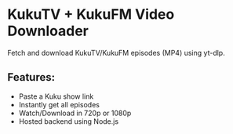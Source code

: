 # KukuTV + KukuFM Video Downloader

Fetch and download KukuTV/KukuFM episodes (MP4) using yt-dlp.

## Features:
- Paste a Kuku show link
- Instantly get all episodes
- Watch/Download in 720p or 1080p
- Hosted backend using Node.js
